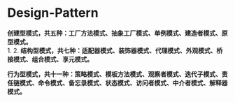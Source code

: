 # Design-Pattern

**创建型模式，共五种：工厂方法模式、抽象工厂模式、单例模式、建造者模式、原型模式。**  
1. 
2. 
**结构型模式，共七种：适配器模式、装饰器模式、代理模式、外观模式、桥接模式、组合模式、享元模式。**

**行为型模式，共十一种：策略模式、模板方法模式、观察者模式、迭代子模式、责任链模式、命令模式、备忘录模式、状态模式、访问者模式、中介者模式、解释器模式。**